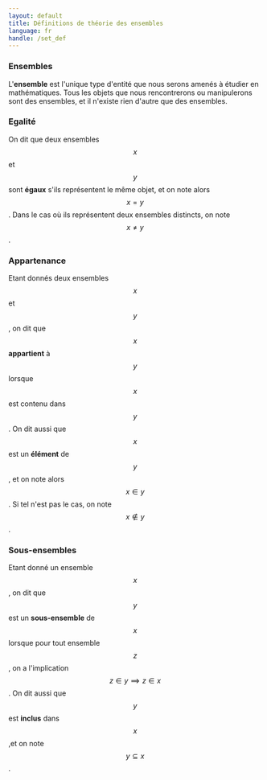 ```yaml
---
layout: default
title: Définitions de théorie des ensembles
language: fr
handle: /set_def
---
```


<script src="https://cdn.mathjax.org/mathjax/latest/MathJax.js?config=TeX-AMS-MML_HTMLorMML" type="text/javascript"></script>

### Ensembles
L'**ensemble** est l'unique type d'entité que nous serons amenés à étudier en mathématiques. Tous les objets que nous rencontrerons ou manipulerons sont des ensembles, et il n'existe rien d'autre que des ensembles.

### Egalité
On dit que deux ensembles $$x$$ et $$y$$ sont **égaux** s'ils représentent le même objet, et on note alors $$x = y$$. Dans le cas où ils représentent deux ensembles distincts, on note $$x \neq y$$.

### Appartenance
Etant donnés deux ensembles $$x$$ et $$y$$, on dit que $$x$$ **appartient** à $$y$$ lorsque $$x$$ est contenu dans $$y$$. On dit aussi que $$x$$ est un **élément** de $$y$$, et on note alors $$x \in y$$. Si tel n'est pas le cas, on note $$x \notin y$$.

### Sous-ensembles
Etant donné un ensemble $$x$$, on dit que $$y$$ est un **sous-ensemble** de $$x$$ lorsque pour tout ensemble $$z$$, on a l'implication $$z \in y \implies z \in x$$. On dit aussi que $$y$$ est **inclus** dans $$x$$,et on note $$y \subseteq x$$.
